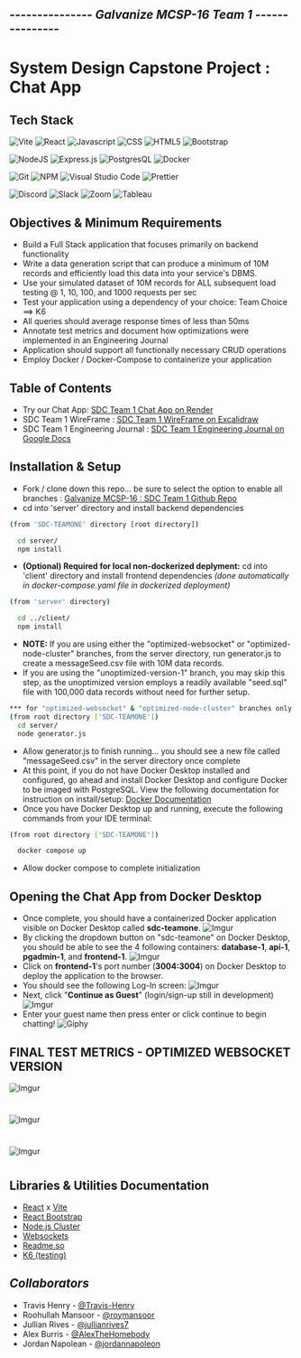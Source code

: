 ## --------------- _Galvanize MCSP-16 Team 1_ ---------------

# System Design Capstone Project : Chat App

## Tech Stack

![Vite](https://camo.githubusercontent.com/c1ee3046774b3a0f6165dbe7f4e8a323f583f21e48d60a4dba8edb49fc2463bc/68747470733a2f2f696d672e736869656c64732e696f2f62616467652f566974652d4237334246453f7374796c653d666f722d7468652d6261646765266c6f676f3d76697465266c6f676f436f6c6f723d464644363245)
![React](https://camo.githubusercontent.com/ab4c3c731a174a63df861f7b118d6c8a6c52040a021a552628db877bd518fe84/68747470733a2f2f696d672e736869656c64732e696f2f62616467652f72656163742d2532333230323332612e7376673f7374796c653d666f722d7468652d6261646765266c6f676f3d7265616374266c6f676f436f6c6f723d253233363144414642)
![Javascript](https://camo.githubusercontent.com/93c855ae825c1757f3426f05a05f4949d3b786c5b22d0edb53143a9e8f8499f6/68747470733a2f2f696d672e736869656c64732e696f2f62616467652f4a6176615363726970742d3332333333303f7374796c653d666f722d7468652d6261646765266c6f676f3d6a617661736372697074266c6f676f436f6c6f723d463744463145)
![CSS](https://camo.githubusercontent.com/e6b67b27998fca3bccf4c0ee479fc8f9de09d91f389cccfbe6cb1e29c10cfbd7/68747470733a2f2f696d672e736869656c64732e696f2f62616467652f637373332d2532333135373242362e7376673f7374796c653d666f722d7468652d6261646765266c6f676f3d63737333266c6f676f436f6c6f723d7768697465)
![HTML5](https://camo.githubusercontent.com/49fbb99f92674cc6825349b154b65aaf4064aec465d61e8e1f9fb99da3d922a1/68747470733a2f2f696d672e736869656c64732e696f2f62616467652f68746d6c352d2532334533344632362e7376673f7374796c653d666f722d7468652d6261646765266c6f676f3d68746d6c35266c6f676f436f6c6f723d7768697465)
![Bootstrap](https://camo.githubusercontent.com/b13ed67c809178963ce9d538175b02649800772be1ce0cb02da5879e5614e236/68747470733a2f2f696d672e736869656c64732e696f2f62616467652f426f6f7473747261702d3536334437433f7374796c653d666f722d7468652d6261646765266c6f676f3d626f6f747374726170266c6f676f436f6c6f723d7768697465)

![NodeJS](https://img.shields.io/badge/node.js-6DA55F?style=for-the-badge&logo=node.js&logoColor=white)
![Express.js](https://img.shields.io/badge/Express.js-000000?style=for-the-badge&logo=express&logoColor=white)
![PostgresQL](https://camo.githubusercontent.com/29e7fc6c62f61f432d3852fbfa4190ff07f397ca3bde27a8196bcd5beae3ff77/68747470733a2f2f696d672e736869656c64732e696f2f62616467652f706f7374677265732d2532333331363139322e7376673f7374796c653d666f722d7468652d6261646765266c6f676f3d706f737467726573716c266c6f676f436f6c6f723d7768697465)
![Docker](https://camo.githubusercontent.com/63350538fde994bc287ccd4908809301e157980e6564bf78d2c5cec22c0a5914/68747470733a2f2f696d672e736869656c64732e696f2f62616467652f446f636b65722d3243413545303f7374796c653d666f722d7468652d6261646765266c6f676f3d646f636b6572266c6f676f436f6c6f723d7768697465)

![Git](https://img.shields.io/badge/git-%23F05033.svg?style=for-the-badge&logo=git&logoColor=white)
![NPM](https://img.shields.io/badge/NPM-%23000000.svg?style=for-the-badge&logo=npm&logoColor=white)
![Visual Studio Code](https://img.shields.io/badge/Visual_Studio_Code-0078D4?style=for-the-badge&logo=visual%20studio%20code&logoColor=white)
![Prettier](https://img.shields.io/badge/prettier-1A2C34?style=for-the-badge&logo=prettier&logoColor=F7BA3E)

![Discord](https://camo.githubusercontent.com/f868f43f3c084669121e55e633ca5c3e11d382872ab7db663789f5c736c71a43/68747470733a2f2f696d672e736869656c64732e696f2f62616467652f446973636f72642d3538363546323f7374796c653d666f722d7468652d6261646765266c6f676f3d646973636f7264266c6f676f436f6c6f723d7768697465)
![Slack](https://camo.githubusercontent.com/870d2945e15dde83583f64ea1f3f4471702e45bf30fa884412da74cb7731ae42/68747470733a2f2f696d672e736869656c64732e696f2f62616467652f536c61636b2d3441313534423f7374796c653d666f722d7468652d6261646765266c6f676f3d736c61636b266c6f676f436f6c6f723d7768697465)
![Zoom](https://camo.githubusercontent.com/c6c90c4d74d5fad08da3e2c31c556ea8a8b45a6bd5756b6e49111d9825cde56f/68747470733a2f2f696d672e736869656c64732e696f2f62616467652f5a6f6f6d2d3244384346463f7374796c653d666f722d7468652d6261646765266c6f676f3d7a6f6f6d266c6f676f436f6c6f723d7768697465)
![Tableau](https://img.shields.io/badge/Tableau-E97627?style=for-the-badge&logo=Tableau&logoColor=white)

## Objectives & Minimum Requirements

- Build a Full Stack application that focuses primarily on backend functionality
- Write a data generation script that can produce a minimum of 10M records and efficiently load this data into your service's DBMS.
- Use your simulated dataset of 10M records for ALL subsequent load testing @ 1, 10, 100, and 1000 requests per sec
- Test your application using a dependency of your choice: Team Choice ==> K6
- All queries should average response times of less than 50ms
- Annotate test metrics and document how optimizations were implemented in an Engineering Journal
- Application should support all functionally necessary CRUD operations
- Employ Docker / Docker-Compose to containerize your application

## Table of Contents
- Try our Chat App:  [SDC Team 1 Chat App on Render](https://chat-app-frontend-rzst.onrender.com)
- SDC Team 1 WireFrame : [SDC Team 1 WireFrame on Excalidraw](https://excalidraw.com/#room=19aa54a68a022c7bd9e9,j4Q5_0P1jB8n5MzRsVAGtw)
- SDC Team 1 Engineering Journal : [SDC Team 1 Engineering Journal on Google Docs](https://docs.google.com/document/d/1eNKsl3RL-T28ZJfyVXV6WvXX8Ul3G7UjX-xvjJWjZjY/edit#)

## Installation & Setup

- Fork / clone down this repo... be sure to select the option to enable all branches : [Galvanize MCSP-16 : SDC Team 1 Github Repo](https://github.com/Jam-Jet/SDC-TeamOne)
- cd into 'server' directory and install backend dependencies

```bash
(from 'SDC-TEAMONE' directory [root directory])

  cd server/
  npm install
```

- **(Optional) Required for local non-dockerized deplyment:** cd into 'client' directory and install frontend dependencies _(done automatically in docker-compose.yaml file in dockerized deployment)_

```bash
(from 'server' directory)

  cd ../client/
  npm install
```

- **NOTE:** If you are using either the "optimized-websocket" or "optimized-node-cluster" branches, from the server directory, run generator.js to create a messageSeed.csv file with 10M data records.
- If you are using the "unoptimized-version-1" branch, you may skip this step, as the unoptimized version employs a readily available "seed.sql" file with 100,000 data records without need for further setup.

```bash
*** for "optimized-websocket" & "optimized-node-cluster" branches only ***
(from root directory ['SDC-TEAMONE'])
  cd server/
  node generator.js

```

- Allow generator.js to finish running... you should see a new file called "messageSeed.csv" in the server directory once complete
- At this point, if you do not have Docker Desktop installed and configured, go ahead and install Docker Desktop and configure Docker to be imaged with PostgreSQL. View the following documentation for instruction on install/setup: [Docker Documentation](https://docs.docker.com/)
- Once you have Docker Desktop up and running, execute the following commands from your IDE terminal:

```bash
(from root directory ['SDC-TEAMONE'])

  docker compose up

```

- Allow docker compose to complete initialization

## Opening the Chat App from Docker Desktop

- Once complete, you should have a containerized Docker application visible on Docker Desktop called **sdc-teamone**.
  ![Imgur](https://i.imgur.com/yezyCQj.png)
- By clicking the dropdown button on "sdc-teamone" on Docker Desktop, you should be able to see the 4 following containers: **database-1**, **api-1**, **pgadmin-1**, and **frontend-1**.
  ![Imgur](https://i.imgur.com/ywwQcSS.png)
- Click on **frontend-1**'s port number (**3004:3004**) on Docker Desktop to deploy the application to the browser.
- You should see the following Log-In screen:
  ![Imgur](https://i.imgur.com/4jinP5H.png)
- Next, click "**Continue as Guest**" (login/sign-up still in development)
  ![Imgur](https://i.imgur.com/q8icJXG.gif)
- Enter your guest name then press enter or click continue to begin chatting!
  ![Giphy](https://i.imgur.com/euM0z1w.gif)

## FINAL TEST METRICS - OPTIMIZED WEBSOCKET VERSION

![Imgur](https://i.imgur.com/Y66Gpa7.png)

#

![Imgur](https://i.imgur.com/GYIUs0H.png)

#

![Imgur](https://i.imgur.com/KnHaOxc.png)

#

## Libraries & Utilities Documentation

- [React](https://reactjs.org/) x [Vite](https://vitejs.dev/)
- [React Bootstrap](https://react-bootstrap.github.io/)
- [Node.js Cluster](https://nodejs.org/api/cluster.html)
- [Websockets](https://developer.mozilla.org/en-US/docs/Web/API/WebSockets_API)
- [Readme.so](https://readme.so)
- [K6 (testing)](https://k6.io/)

## _Collaborators_

- Travis Henry - [@Travis-Henry](https://github.com/Travis-Henry)
- Roohullah Mansoor - [@roymansoor](https://github.com/roymansoor)
- Jullian Rives - [@jullianrives7](https://github.com/jullianrives7)
- Alex Burris - [@AlexTheHomebody](https://github.com/AlexTheHomebody)
- Jordan Napolean - [@jordannapoleon](https://github.com/jordannapoleon)
